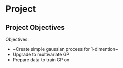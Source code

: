 # Project

## Project Objectives

Objectives:
* ~Create simple gaussian process for 1-dimention~
* Upgrade to multivariate GP
* Prepare data to train GP on
  

